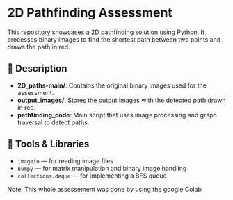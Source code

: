 # 2D Pathfinding Assessment

This repository showcases a 2D pathfinding solution using Python. It processes binary images to find the shortest path between two points and draws the path in red.

## 📝 Description

- **2D_paths-main/**: Contains the original binary images used for the assessment.
- **output_images/**: Stores the output images with the detected path drawn in red.
- **pathfinding_code**: Main script that uses image processing and graph traversal to detect paths.

## 🧰 Tools & Libraries

- `imageio` — for reading image files
- `numpy` — for matrix manipulation and binary image handling
- `collections.deque` — for implementing a BFS queue

Note: This whole assessement was done by using the google Colab


